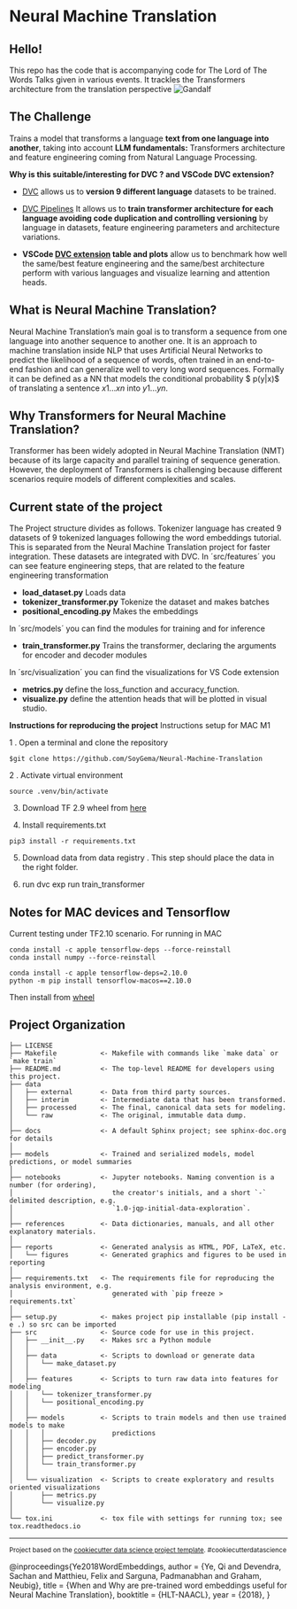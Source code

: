 Neural Machine Translation
==============================

Hello! 
------------

This repo has the code that is accompanying code for The Lord of The Words Talks given in various events. It trackles the Transformers architecture from the translation perspective
![Gandalf](https://github.com/SoyGema/Neural-Machine-Translation/assets/24204714/c066e9dd-e33e-4049-aa66-296c0d23f20e)

The Challenge
------------

Trains a model that transforms a language **text from one language into another**, taking into account **LLM fundamentals:** Transformers architecture and feature engineering coming from Natural Language Processing.

**Why is this suitable/interesting for DVC ? and VSCode DVC extension?**

- [DVC](https://dvc.org/) allows us to **version 9 different language** datasets to be trained.

- [DVC Pipelines](https://dvc.org/doc/user-guide/pipelines/defining-pipelines) It allows us to **train transformer architecture for each language avoiding code duplication and controlling versioning** by language in datasets, feature engineering parameters and architecture variations.

- **VSCode [DVC extension](https://marketplace.visualstudio.com/items?itemName=Iterative.dvc) table and plots** allow us to benchmark how well the same/best feature engineering and the same/best architecture perform with various languages and visualize learning and attention heads.

What is Neural Machine Translation?
------------

Neural Machine Translation’s main goal is to transform a sequence from one language into another sequence to another one. It is an approach to machine translation inside NLP that uses Artificial Neural Networks to predict the likelihood of a sequence of words, often trained in an end-to-end fashion and can generalize well to very long word sequences. Formally it can be defined as a NN that models the conditional probability $ p(y|x)$ of translating a sentence $x1...xn$ into $y1...yn$.

Why Transformers for Neural Machine Translation?
------------

Transformer has been widely adopted in Neural Machine Translation (NMT) because of its large capacity and parallel training of sequence generation. However, the deployment of Transformers is challenging because different scenarios require models of different complexities and scales.

Current state of the project
------------

The Project structure divides as follows.
Tokenizer language has created 9 datasets of 9 tokenized languages following the word embeddings tutorial. This is separated from the Neural Machine Translation project for faster integration. These datasets are integrated with DVC.
In ´src/features´ you can see feature engineering steps, that are related to the feature engineering transformation

* **load_dataset.py** Loads data 
* **tokenizer_transformer.py**  Tokenize the dataset and makes batches
* **positional_encoding.py** Makes the embeddings

In ´src/models´ you can find the modules for training and for inference

* **train_transformer.py** Trains the transformer, declaring the arguments for encoder and decoder modules

In ´src/visualization´ you can find the visualizations for VS Code extension

* **metrics.py** define the loss_function and accuracy_function.
* **visualize.py** define the attention heads that will be plotted in visual studio.

**Instructions for reproducing the project**
Instructions setup for MAC M1


1 . Open a terminal and clone the repository

```
$git clone https://github.com/SoyGema/Neural-Machine-Translation
```

2 . Activate virtual environment 

```
source .venv/bin/activate
```

3. Download TF 2.9 wheel from
   [here](https://github.com/sun1638650145/Libraries-and-Extensions-for-TensorFlow-for-Apple-Silicon/releases)

4. Install requirements.txt

```
pip3 install -r requirements.txt
```
5. Download data from data registry . This step should place the data in the
   right folder.

6. run dvc exp run train_transformer

Notes for MAC devices and Tensorflow
------------

Current testing under TF2.10 scenario. For running in MAC

```
conda install -c apple tensorflow-deps --force-reinstall
conda install numpy --force-reinstall

conda install -c apple tensorflow-deps=2.10.0
python -m pip install tensorflow-macos==2.10.0

```
Then install from [wheel](https://github.com/sun1638650145/Libraries-and-Extensions-for-TensorFlow-for-Apple-Silicon/releases/tag/v2.10)





Project Organization
------------

    ├── LICENSE
    ├── Makefile           <- Makefile with commands like `make data` or `make train`
    ├── README.md          <- The top-level README for developers using this project.
    ├── data
    │   ├── external       <- Data from third party sources.
    │   ├── interim        <- Intermediate data that has been transformed.
    │   ├── processed      <- The final, canonical data sets for modeling.
    │   └── raw            <- The original, immutable data dump.
    │
    ├── docs               <- A default Sphinx project; see sphinx-doc.org for details
    │
    ├── models             <- Trained and serialized models, model predictions, or model summaries
    │
    ├── notebooks          <- Jupyter notebooks. Naming convention is a number (for ordering),
    │                         the creator's initials, and a short `-` delimited description, e.g.
    │                         `1.0-jqp-initial-data-exploration`.
    │
    ├── references         <- Data dictionaries, manuals, and all other explanatory materials.
    │
    ├── reports            <- Generated analysis as HTML, PDF, LaTeX, etc.
    │   └── figures        <- Generated graphics and figures to be used in reporting
    │
    ├── requirements.txt   <- The requirements file for reproducing the analysis environment, e.g.
    │                         generated with `pip freeze > requirements.txt`
    │
    ├── setup.py           <- makes project pip installable (pip install -e .) so src can be imported
    ├── src                <- Source code for use in this project.
    │   ├── __init__.py    <- Makes src a Python module
    │   │
    │   ├── data           <- Scripts to download or generate data
    │   │   └── make_dataset.py
    │   │
    │   ├── features       <- Scripts to turn raw data into features for modeling
    │   │   └── tokenizer_transformer.py
    │   │   └── positional_encoding.py 
    │   │
    │   ├── models         <- Scripts to train models and then use trained models to make
    │   │   │                 predictions
    │   │   ├── decoder.py 
    │   │   ├── encoder.py       
    │   │   ├── predict_transformer.py    
    │   │   └── train_transformer.py
    │   │
    │   └── visualization  <- Scripts to create exploratory and results oriented visualizations
    │       ├── metrics.py  
    │       └── visualize.py
    │
    └── tox.ini            <- tox file with settings for running tox; see tox.readthedocs.io


--------

<p><small>Project based on the <a target="_blank" href="https://drivendata.github.io/cookiecutter-data-science/">cookiecutter data science project template</a>. #cookiecutterdatascience</small></p>












@inproceedings{Ye2018WordEmbeddings,
  author  = {Ye, Qi and Devendra, Sachan and Matthieu, Felix and Sarguna, Padmanabhan and Graham, Neubig},
  title   = {When and Why are pre-trained word embeddings useful for Neural Machine Translation},
  booktitle = {HLT-NAACL},
  year    = {2018},
  }
